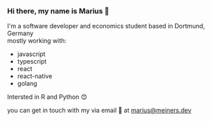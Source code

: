 ### Hi there, my name is Marius 👋

I'm a software developer and economics student based in Dortmund, Germany  
mostly working with:
- javascript
- typescript
- react
- react-native
- golang

Intersted in R and Python 😊

you can get in touch with my via email 📧 at marius@meiners.dev
